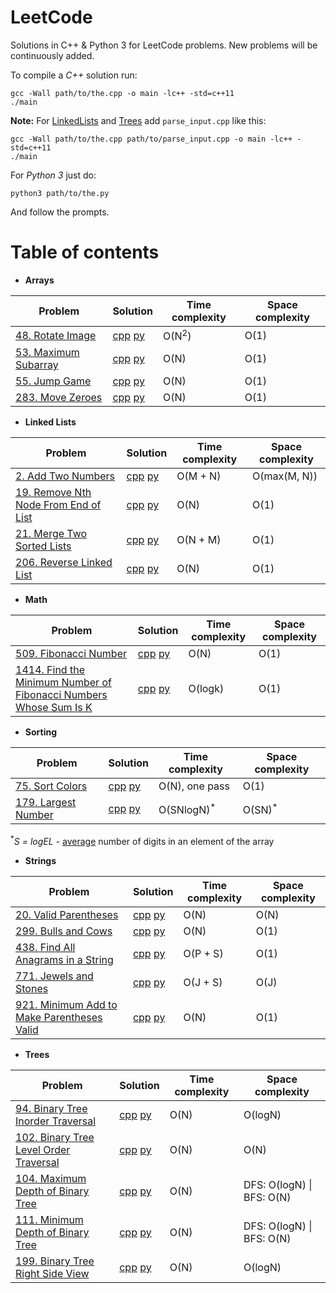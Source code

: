# LeetCode
Solutions in C++ & Python 3 for LeetCode problems. New problems will be continuously added.  

To compile a *C++* solution run:  
```
gcc -Wall path/to/the.cpp -o main -lc++ -std=c++11
./main
```  
__Note:__ For [LinkedLists](LinkedLists/) and [Trees](Trees/) add `parse_input.cpp` like this:
```
gcc -Wall path/to/the.cpp path/to/parse_input.cpp -o main -lc++ -std=c++11
./main
```  

For *Python 3* just do:
```
python3 path/to/the.py
```  
And follow the prompts.   

# Table of contents

- **Arrays**

| Problem | Solution | Time complexity | Space complexity |
| ------ | ------ | ------ | ------ |
| [48. Rotate Image](https://leetcode.com/problems/rotate-image/) | [cpp](Arrays/48_rotate_image.cpp) [py](Arrays/48_rotate_image.py) | O(N<sup>2</sup>) | O(1) |
| [53. Maximum Subarray](https://leetcode.com/problems/maximum-subarray/) | [cpp](Arrays/53_max_subarray.cpp) [py](Arrays/53_max_subarray.py) | O(N) | O(1) |
| [55. Jump Game](https://leetcode.com/problems/jump-game/) | [cpp](Arrays/55_jump_game.cpp) [py](Arrays/55_jump_game.py) | O(N) | O(1) |
| [283. Move Zeroes](https://leetcode.com/problems/move-zeroes/) | [cpp](Arrays/283_move_zeroes.cpp) [py](Arrays/283_move_zeroes.py) | O(N) | O(1) |

- **Linked Lists**

| Problem | Solution | Time complexity | Space complexity |
| ------ | ------ | ------ | ------ |
| [2. Add Two Numbers](https://leetcode.com/problems/add-two-numbers/) | [cpp](LinkedLists/2_add_two_numbers.cpp) [py](LinkedLists/2_add_two_numbers.py) | O(M + N) | O(max(M, N)) |
| [19. Remove Nth Node From End of List](https://leetcode.com/problems/remove-nth-node-from-end-of-list/) | [cpp](LinkedLists/19_remove_nth_node.cpp) [py](LinkedLists/19_remove_nth_node.py) | O(N) | O(1) |
| [21. Merge Two Sorted Lists](https://leetcode.com/problems/merge-two-sorted-lists/) | [cpp](LinkedLists/21_merge_2sorted.cpp) [py](LinkedLists/21_merge_2sorted.py) | O(N + M) | O(1) |
| [206. Reverse Linked List](https://leetcode.com/problems/reverse-linked-list/) | [cpp](LinkedLists/206_reverse.cpp) [py](LinkedLists/206_reverse.py) | O(N) | O(1) |

- **Math**

| Problem | Solution | Time complexity | Space complexity |
| ------ | ------ | ------ | ------ |
| [509. Fibonacci Number](https://leetcode.com/problems/fibonacci-number/) | [cpp](Math/509_fibonacci_number.cpp) [py](Math/509_fibonacci_number.py) | O(N) | O(1) |
| [1414. Find the Minimum Number of Fibonacci Numbers Whose Sum Is K](https://leetcode.com/problems/find-the-minimum-number-of-fibonacci-numbers-whose-sum-is-k/) | [cpp](Math/1414_min_fibonacci_numbers.cpp) [py](Math/1414_min_fibonacci_numbers.py) | O(logk) | O(1) |

- **Sorting**

| Problem | Solution | Time complexity | Space complexity |
| ------ | ------ | ------ | ------ |
| [75. Sort Colors](https://leetcode.com/problems/sort-colors/) | [cpp](Sorting/75_sort_colors.cpp) [py](Sorting/75_sort_colors.py) | O(N), one pass | O(1) |
| [179. Largest Number](https://leetcode.com/problems/largest-number/) | [cpp](Sorting/179_largest_number.cpp) [py](Sorting/179_largest_number.py) | O(SNlogN)<sup>\*</sup> | O(SN)<sup>\*</sup> | 
  
<sup>\*</sup>*S = logEL* - [average](https://stackoverflow.com/questions/50261364/explain-why-time-complexity-for-summing-digits-in-a-number-of-length-n-is-ologn) number of digits in an element of the array 

- **Strings**

| Problem | Solution | Time complexity | Space complexity |
| ------ | ------ | ------ | ------ |
| [20. Valid Parentheses](https://leetcode.com/problems/valid-parentheses/) | [cpp](Strings/20_valid_parentheses.cpp) [py](Strings/20_valid_parentheses.py) | O(N) | O(N) |
| [299. Bulls and Cows](https://leetcode.com/problems/bulls-and-cows/) | [cpp](Strings/299_bulls_and_cows.cpp) [py](Strings/299_bulls_and_cows.py) | O(N) | O(1) |
| [438. Find All Anagrams in a String](https://leetcode.com/problems/find-all-anagrams-in-a-string/) | [cpp](Strings/438_all_anagrams.cpp) [py](Strings/438_all_anagrams.py) | O(P + S) | O(1) |
| [771. Jewels and Stones](https://leetcode.com/problems/jewels-and-stones/) | [cpp](Strings/771_jewels_and_stones.cpp) [py](Strings/771_jewels_and_stones.py) | O(J + S) | O(J) |
| [921. Minimum Add to Make Parentheses Valid](https://leetcode.com/problems/minimum-add-to-make-parentheses-valid/) | [cpp](Strings/921_min_add_to_make_valid.cpp) [py](Strings/921_min_add_to_make_valid.py) | O(N) | O(1) |

- **Trees**

| Problem | Solution | Time complexity | Space complexity |
| ------ | ------ | ------ | ------ |
| [94. Binary Tree Inorder Traversal](https://leetcode.com/problems/binary-tree-inorder-traversal/) | [cpp](Trees/94_inorder_traversal.cpp) [py](Trees/94_inorder_traversal.py) | O(N) | O(logN) |
| [102. Binary Tree Level Order Traversal](https://leetcode.com/problems/binary-tree-level-order-traversal/submissions/) | [cpp](Trees/102_level_order_traversal.cpp) [py](Trees/102_level_order_traversal.py) | O(N) | O(N) |
| [104. Maximum Depth of Binary Tree](https://leetcode.com/problems/maximum-depth-of-binary-tree/) | [cpp](Trees/104_max_depth.cpp) [py](Trees/104_max_depth.py) | O(N) | DFS: O(logN) \| BFS: O(N) |
| [111. Minimum Depth of Binary Tree](https://leetcode.com/problems/minimum-depth-of-binary-tree/) | [cpp](Trees/111_min_depth.cpp) [py](Trees/111_min_depth.py) | O(N) | DFS: O(logN) \| BFS: O(N) |
| [199. Binary Tree Right Side View](https://leetcode.com/problems/binary-tree-right-side-view/) | [cpp](Trees/199_right_side_view.cpp) [py](Trees/199_right_side_view.py) | O(N) | O(logN) |

